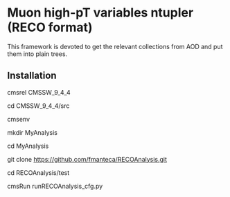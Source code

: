 # Muon high-pT variables ntupler (RECO format)

This framework is devoted to get the relevant collections from AOD and put them into plain trees.

## Installation

cmsrel CMSSW_9_4_4

cd CMSSW_9_4_4/src

cmsenv

mkdir MyAnalysis

cd MyAnalysis

git clone https://github.com/fmanteca/RECOAnalysis.git

cd RECOAnalysis/test

cmsRun runRECOAnalysis_cfg.py


